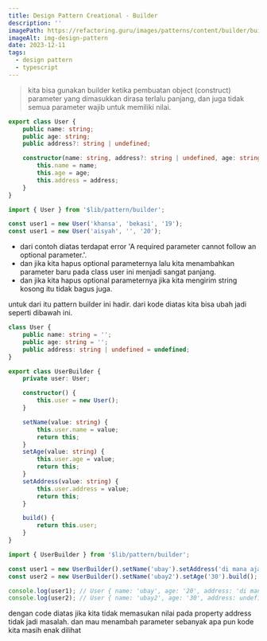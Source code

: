 ```yaml
---
title: Design Pattern Creational - Builder
description: ''
imagePath: https://refactoring.guru/images/patterns/content/builder/builder-en-2x.png
imageAlt: img-design-pattern
date: 2023-12-11
tags:
  - design pattern
  - typescript
---
```


<blockquote>
kita bisa gunakan builder ketika pembuatan object (construct) parameter yang dimasukkan dirasa terlalu panjang, dan juga tidak semua parameter wajib untuk memiliki nilai.
</blockquote>

```ts title="builder.ts"
export class User {
	public name: string;
	public age: string;
	public address?: string | undefined;

	constructor(name: string, address?: string | undefined, age: string) {
		this.name = name;
		this.age = age;
		this.address = address;
	}
}
```

```ts title="index.ts"
import { User } from '$lib/pattern/builder';

const user1 = new User('khansa', 'bekasi', '19');
const user1 = new User('aisyah', '', '20');
```

- dari contoh diatas terdapat error 'A required parameter cannot follow an optional parameter.'.
- dan jika kita hapus optional parameternya lalu kita menambahkan parameter baru pada class user ini menjadi sangat panjang.
- dan jika kita hapus optional parameternya jika kita mengirim string kosong itu tidak bagus juga.

untuk dari itu pattern builder ini hadir. dari kode diatas kita bisa ubah jadi seperti dibawah ini.

```ts title="builder.ts"
class User {
	public name: string = '';
	public age: string = '';
	public address: string | undefined = undefined;
}

export class UserBuilder {
	private user: User;

	constructor() {
		this.user = new User();
	}

	setName(value: string) {
		this.user.name = value;
		return this;
	}
	setAge(value: string) {
		this.user.age = value;
		return this;
	}
	setAddress(value: string) {
		this.user.address = value;
		return this;
	}

	build() {
		return this.user;
	}
}
```

```ts title="index.ts"
import { UserBuilder } from '$lib/pattern/builder';

const user1 = new UserBuilder().setName('ubay').setAddress('di mana aja').setAge('20').build();
const user2 = new UserBuilder().setName('ubay2').setAge('30').build();

console.log(user1); // User { name: 'ubay', age: '20', address: 'di mana aja' }
console.log(user2); // User { name: 'ubay2', age: '30', address: undefined }
```

dengan code diatas jika kita tidak memasukan nilai pada property address tidak jadi masalah. dan mau menambah parameter sebanyak apa pun kode kita masih enak dilihat
